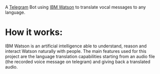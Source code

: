 A <a href="https://telegram.org/">Telegram</a> Bot using <a href="https://www.ibm.com/watson/">IBM Watson</a> to translate vocal messages to any language.

<h1>How it works:</h1>
IBM Watson is an artificial intelligence able to understand, reason and interact Watson naturally with people. The main features used for this project are the language translation capabilities starting from an audio file (the recorded voice message on telegram) and giving back a translated audio. 

